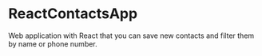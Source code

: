 # ReactContactsApp
Web application with React that you can save new contacts and filter them by name or phone number.
